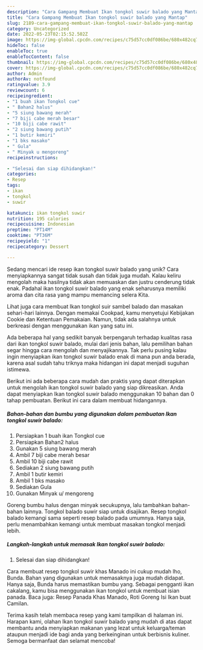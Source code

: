 ```yaml
---
description: "Cara Gampang Membuat Ikan tongkol suwir balado yang Mantap"
title: "Cara Gampang Membuat Ikan tongkol suwir balado yang Mantap"
slug: 2189-cara-gampang-membuat-ikan-tongkol-suwir-balado-yang-mantap
category: Uncategorized
date: 2022-05-23T02:15:52.502Z
image: https://img-global.cpcdn.com/recipes/c75d57cc0df086be/680x482cq70/ikan-tongkol-suwir-balado-foto-resep-utama.jpg
hideToc: false
enableToc: true
enableTocContent: false
thumbnail: https://img-global.cpcdn.com/recipes/c75d57cc0df086be/680x482cq70/ikan-tongkol-suwir-balado-foto-resep-utama.jpg
cover: https://img-global.cpcdn.com/recipes/c75d57cc0df086be/680x482cq70/ikan-tongkol-suwir-balado-foto-resep-utama.jpg
author: Admin
authorAv: notfound
ratingvalue: 3.9
reviewcount: 6
recipeingredient:
- "1 buah ikan Tongkol cue"
- " Bahan2 halus"
- "5 siung bawang merah"
- "7 biji cabe merah besar"
- "10 biji cabe rawit"
- "2 siung bawang putih"
- "1 butir kemiri"
- "1 bks masako"
- " Gula"
- " Minyak u mengoreng"
recipeinstructions:

- "Selesai dan siap dihidangkan!"
categories:
- Resep
tags:
- ikan
- tongkol
- suwir

katakunci: ikan tongkol suwir 
nutrition: 195 calories
recipecuisine: Indonesian
preptime: "PT14M"
cooktime: "PT36M"
recipeyield: "1"
recipecategory: Dessert

---
```





Sedang mencari ide resep ikan tongkol suwir balado yang unik? Cara menyiapkannya sangat tidak susah dan tidak juga mudah. Kalau keliru mengolah maka hasilnya tidak akan memuaskan dan justru cenderung tidak enak. Padahal ikan tongkol suwir balado yang enak seharusnya memiliki aroma dan cita rasa yang mampu memancing selera Kita.





Lihat juga cara membuat Ikan tongkol suir sambel balado dan masakan sehari-hari lainnya. Dengan memakai Cookpad, kamu menyetujui Kebijakan Cookie dan Ketentuan Pemakaian. Namun, tidak ada salahnya untuk berkreasi dengan menggunakan ikan yang satu ini.

Ada beberapa hal yang sedikit banyak berpengaruh terhadap kualitas rasa dari ikan tongkol suwir balado, mulai dari jenis bahan, lalu pemilihan bahan segar hingga cara mengolah dan menyajikannya. Tak perlu pusing kalau ingin menyiapkan ikan tongkol suwir balado enak di mana pun anda berada, karena asal sudah tahu triknya maka hidangan ini dapat menjadi suguhan istimewa.






Berikut ini ada beberapa cara mudah dan praktis yang dapat diterapkan untuk mengolah ikan tongkol suwir balado yang siap dikreasikan. Anda dapat menyiapkan Ikan tongkol suwir balado menggunakan 10 bahan dan 0 tahap pembuatan. Berikut ini cara dalam membuat hidangannya.

<!--inarticleads1-->

##### Bahan-bahan dan bumbu yang digunakan dalam pembuatan Ikan tongkol suwir balado:

1. Persiapkan 1 buah ikan Tongkol cue
1. Persiapkan  Bahan2 halus
1. Gunakan 5 siung bawang merah
1. Ambil 7 biji cabe merah besar
1. Ambil 10 biji cabe rawit
1. Sediakan 2 siung bawang putih
1. Ambil 1 butir kemiri
1. Ambil 1 bks masako
1. Sediakan  Gula
1. Gunakan  Minyak u/ mengoreng


Goreng bumbu halus dengan minyak secukupnya, lalu tambahkan bahan-bahan lainnya. Tongkol balado suwir siap untuk disajikan. Resep tongkol balado kemangi sama seperti resep balado pada umumnya. Hanya saja, perlu menambahkan kemangi untuk membuat masakan tongkol menjadi lebih. 

<!--inarticleads2-->

##### Langkah-langkah untuk memasak Ikan tongkol suwir balado:


1. Selesai dan siap dihidangkan!

Cara membuat resep tongkol suwir khas Manado ini cukup mudah lho, Bunda. Bahan yang digunakan untuk memasaknya juga mudah didapat. Hanya saja, Bunda harus memastikan bumbu yang. Sebagai pengganti ikan cakalang, kamu bisa menggunakan ikan tongkol untuk membuat isian panada. Baca juga: Resep Panada Khas Manado, Roti Goreng Isi Ikan buat Camilan. 

Terima kasih telah membaca resep yang kami tampilkan di halaman ini. Harapan kami, olahan Ikan tongkol suwir balado yang mudah di atas dapat membantu anda menyiapkan makanan yang lezat untuk keluarga/teman ataupun menjadi ide bagi anda yang berkeinginan untuk berbisnis kuliner. Semoga bermanfaat dan selamat mencoba!
